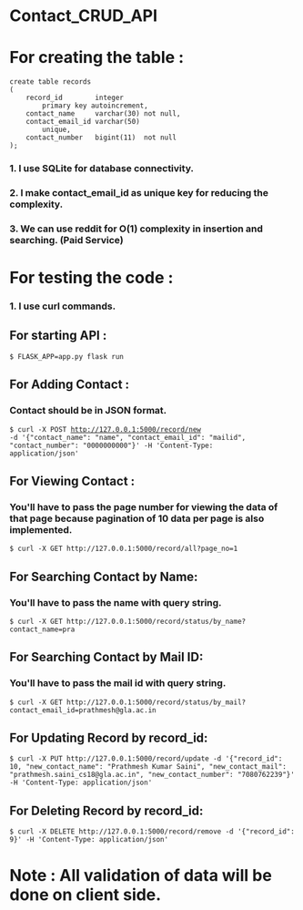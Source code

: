 # Contact_CRUD_API


<h1>For creating the table :</h1>
<code>create table records
(
    record_id        integer
        primary key autoincrement,
    contact_name     varchar(30) not null,
    contact_email_id varchar(50)
        unique,
    contact_number   bigint(11)  not null
);</code>

<h3>1. I use SQLite for database connectivity.</h3>
<h3>2. I make contact_email_id as unique key for reducing the complexity.</h3>
<h3>3. We can use reddit for O(1) complexity in insertion and searching. (Paid Service)</h3>

<h1>For testing the code :</h1>

<h3>1. I use curl commands.</h3>

<h2>For starting API :</h2> <code>$ FLASK_APP=app.py flask run</code>

<h2>For Adding Contact :</h2>
<h3> Contact should be in JSON format.</h3>

<code>$ curl -X POST http://127.0.0.1:5000/record/new -d '{"contact_name": "name", "contact_email_id": "mailid", "contact_number": "0000000000"}' -H 'Content-Type: application/json'</code>

<h2>For Viewing Contact :</h2>
<h3>You'll have to pass the page number for viewing the data of that page because pagination of 10 data per page is also implemented.</h3>
<code>$ curl -X GET http://127.0.0.1:5000/record/all?page_no=1 </code>

<h2>For Searching Contact by Name:</h2>
<h3>You'll have to pass the name with query string.</h3>
<code>$ curl -X GET http://127.0.0.1:5000/record/status/by_name?contact_name=pra </code>

<h2>For Searching Contact by Mail ID:</h2>
<h3>You'll have to pass the mail id with query string.</h3>
<code>$ curl -X GET http://127.0.0.1:5000/record/status/by_mail?contact_email_id=prathmesh@gla.ac.in
</code>

<h2>For Updating Record by record_id:</h2>
<code>$ curl -X PUT http://127.0.0.1:5000/record/update -d '{"record_id": 10, "new_contact_name": "Prathmesh Kumar Saini", "new_contact_mail": "prathmesh.saini_cs18@gla.ac.in", "new_contact_number": "7080762239"}' -H 'Content-Type: application/json'</code>

<h2>For Deleting Record by record_id:</h2>
<code>$ curl -X DELETE http://127.0.0.1:5000/record/remove -d '{"record_id": 9}' -H 'Content-Type: application/json'</code>

<h1>Note : All validation of data will be done on client side.</h1>

